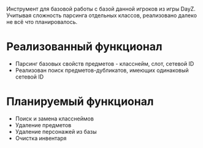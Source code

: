 Инструмент для базовой работы с базой данной игроков из игры DayZ. Учитывая сложность парсинга отдельных классов, реализовано далеко не всё что планировалось.
# Реализованный функционал
* Парсинг базовых свойств предметов - класснейм, слот, сетевой ID
* Реализован поиск предметов-дубликатов, имеющих одинаковый сетевой ID
# Планируемый функционал
* Поиск и замена класснеймов
* Удаление предметов
* Удаление персонажей из базы
* Очистка инвентаря
